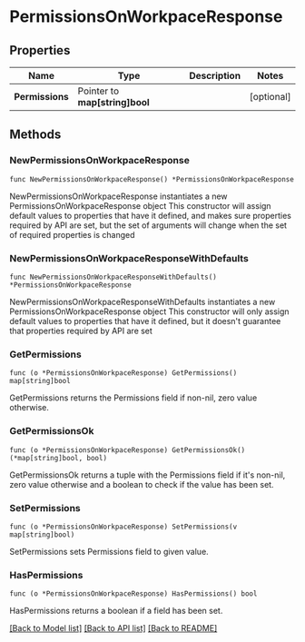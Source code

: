 # PermissionsOnWorkpaceResponse

## Properties

Name | Type | Description | Notes
------------ | ------------- | ------------- | -------------
**Permissions** | Pointer to **map[string]bool** |  | [optional] 

## Methods

### NewPermissionsOnWorkpaceResponse

`func NewPermissionsOnWorkpaceResponse() *PermissionsOnWorkpaceResponse`

NewPermissionsOnWorkpaceResponse instantiates a new PermissionsOnWorkpaceResponse object
This constructor will assign default values to properties that have it defined,
and makes sure properties required by API are set, but the set of arguments
will change when the set of required properties is changed

### NewPermissionsOnWorkpaceResponseWithDefaults

`func NewPermissionsOnWorkpaceResponseWithDefaults() *PermissionsOnWorkpaceResponse`

NewPermissionsOnWorkpaceResponseWithDefaults instantiates a new PermissionsOnWorkpaceResponse object
This constructor will only assign default values to properties that have it defined,
but it doesn't guarantee that properties required by API are set

### GetPermissions

`func (o *PermissionsOnWorkpaceResponse) GetPermissions() map[string]bool`

GetPermissions returns the Permissions field if non-nil, zero value otherwise.

### GetPermissionsOk

`func (o *PermissionsOnWorkpaceResponse) GetPermissionsOk() (*map[string]bool, bool)`

GetPermissionsOk returns a tuple with the Permissions field if it's non-nil, zero value otherwise
and a boolean to check if the value has been set.

### SetPermissions

`func (o *PermissionsOnWorkpaceResponse) SetPermissions(v map[string]bool)`

SetPermissions sets Permissions field to given value.

### HasPermissions

`func (o *PermissionsOnWorkpaceResponse) HasPermissions() bool`

HasPermissions returns a boolean if a field has been set.


[[Back to Model list]](../README.md#documentation-for-models) [[Back to API list]](../README.md#documentation-for-api-endpoints) [[Back to README]](../README.md)


